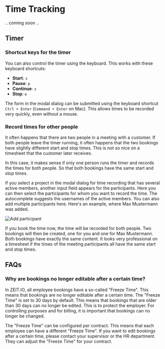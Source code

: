 # Time Tracking

.. coming soon ..

## Timer

### Shortcut keys for the timer

You can also control the timer using the keyboard. This works with these keyboard shortcuts:

- **Start**: `s`
- **Pause**: `p`
- **Continue**: `s`
- **Stop**: `e`

The form in the modal dialog can be submitted using the keyboard shortcut `Ctrl + Enter` (`Command + Enter` on Mac). 
This allows times to be recorded very quickly, even without a mouse.

### Record times for other people

It often happens that there are two people in a meeting with a customer. If both people leave the timer running, 
it often happens that the two bookings have slightly different start and stop times. This is not so nice on a 
timesheet that the customer later receives.

In this case, it makes sense if only one person runs the timer and records the times for both people. 
So that both bookings have the same start and stop times.

If you select a project in the modal dialog for time recording that has several active members, another input field 
appears for the participants. Here you can then select the participants for whom you want to record the time.
The autocomplete suggests the usernames of the active members. You can also add multiple participants here. 
Here's an example, where Max Mustermann was added.

![Add participant](../img/context-employee/participants-01-en.png)

If you book the time now, the time will be recorded for both people. Two bookings will then be created, 
one for you and one for Max Mustermann. Both bookings have exactly the same content. 
It looks very professional on a timesheet if the times of the meeting participants all have the same start and stop times.

## FAQs

### Why are bookings no longer editable after a certain time?

In ZEIT.IO, all employee bookings have a so-called "Freeze Time". This means that bookings are no longer editable 
after a certain time. The "Freeze Time" is set to 30 days by default. This means that bookings that are older than 
30 days can no longer be edited. This is to protect the employer. For controlling purposes and for billing, it is 
important that bookings can no longer be changed.

The "Freeze Time" can be configured per contract. This means that each employee can have a different "Freeze Time".
If you want to edit bookings after a certain time, please contact your supervisor or the HR department. They can
adjust the "Freeze Time" for your contract.
